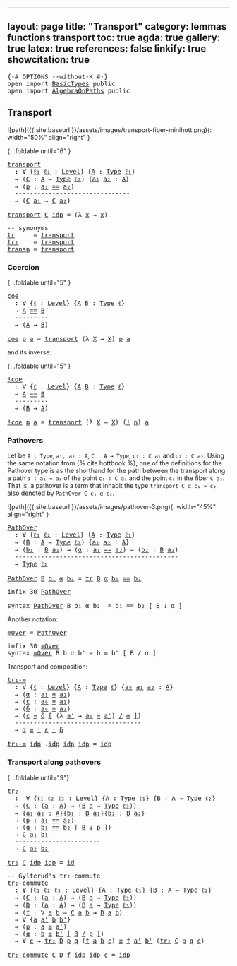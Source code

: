 
---
layout: page
title: "Transport"
category: lemmas functions transport
toc: true
agda: true
gallery: true
latex: true
references: false
linkify: true
showcitation: true
---

<div class="hide" >
<pre class="Agda">
<a id="211" class="Symbol">{-#</a> <a id="215" class="Keyword">OPTIONS</a> <a id="223" class="Pragma">--without-K</a> <a id="235" class="Symbol">#-}</a>
<a id="239" class="Keyword">open</a> <a id="244" class="Keyword">import</a> <a id="251" href="BasicTypes.html" class="Module">BasicTypes</a> <a id="262" class="Keyword">public</a>
<a id="269" class="Keyword">open</a> <a id="274" class="Keyword">import</a> <a id="281" href="AlgebraOnPaths.html" class="Module">AlgebraOnPaths</a> <a id="296" class="Keyword">public</a>
</pre>
</div>

## Transport

![path]({{ site.baseurl }}/assets/images/transport-fiber-minihott.png){: width="50%" align="right" }

{: .foldable until="6" }
<pre class="Agda">
<a id="transport"></a><a id="476" href="Transport.html#476" class="Function">transport</a>
  <a id="488" class="Symbol">:</a> <a id="490" class="Symbol">∀</a> <a id="492" class="Symbol">{</a><a id="493" href="Transport.html#493" class="Bound">ℓ₁</a> <a id="496" href="Transport.html#496" class="Bound">ℓ₂</a> <a id="499" class="Symbol">:</a> <a id="501" href="Agda.Primitive.html#408" class="Postulate">Level</a><a id="506" class="Symbol">}</a> <a id="508" class="Symbol">{</a><a id="509" href="Transport.html#509" class="Bound">A</a> <a id="511" class="Symbol">:</a> <a id="513" href="Intro.html#2931" class="Function">Type</a> <a id="518" href="Transport.html#493" class="Bound">ℓ₁</a><a id="520" class="Symbol">}</a>
  <a id="524" class="Symbol">→</a> <a id="526" class="Symbol">(</a><a id="527" href="Transport.html#527" class="Bound">C</a> <a id="529" class="Symbol">:</a> <a id="531" href="Transport.html#509" class="Bound">A</a> <a id="533" class="Symbol">→</a> <a id="535" href="Intro.html#2931" class="Function">Type</a> <a id="540" href="Transport.html#496" class="Bound">ℓ₂</a><a id="542" class="Symbol">)</a> <a id="544" class="Symbol">{</a><a id="545" href="Transport.html#545" class="Bound">a₁</a> <a id="548" href="Transport.html#548" class="Bound">a₂</a> <a id="551" class="Symbol">:</a> <a id="553" href="Transport.html#509" class="Bound">A</a><a id="554" class="Symbol">}</a>
  <a id="558" class="Symbol">→</a> <a id="560" class="Symbol">(</a><a id="561" href="Transport.html#561" class="Bound">p</a> <a id="563" class="Symbol">:</a> <a id="565" href="Transport.html#545" class="Bound">a₁</a> <a id="568" href="BasicTypes.html#6462" class="Datatype Operator">==</a> <a id="571" href="Transport.html#548" class="Bound">a₂</a><a id="573" class="Symbol">)</a>
  <a id="577" class="Comment">-------------------------------</a>
  <a id="611" class="Symbol">→</a> <a id="613" class="Symbol">(</a><a id="614" href="Transport.html#527" class="Bound">C</a> <a id="616" href="Transport.html#545" class="Bound">a₁</a> <a id="619" class="Symbol">→</a> <a id="621" href="Transport.html#527" class="Bound">C</a> <a id="623" href="Transport.html#548" class="Bound">a₂</a><a id="625" class="Symbol">)</a>

<a id="628" href="Transport.html#476" class="Function">transport</a> <a id="638" href="Transport.html#638" class="Bound">C</a> <a id="640" href="BasicTypes.html#6526" class="InductiveConstructor">idp</a> <a id="644" class="Symbol">=</a> <a id="646" class="Symbol">(λ</a> <a id="649" href="Transport.html#649" class="Bound">x</a> <a id="651" class="Symbol">→</a> <a id="653" href="Transport.html#649" class="Bound">x</a><a id="654" class="Symbol">)</a>
</pre>

<pre class="Agda">
<a id="681" class="Comment">-- synonyms</a>
<a id="tr"></a><a id="693" href="Transport.html#693" class="Function">tr</a>     <a id="700" class="Symbol">=</a> <a id="702" href="Transport.html#476" class="Function">transport</a>
<a id="tr₁"></a><a id="712" href="Transport.html#712" class="Function">tr₁</a>    <a id="719" class="Symbol">=</a> <a id="721" href="Transport.html#476" class="Function">transport</a>
<a id="transp"></a><a id="731" href="Transport.html#731" class="Function">transp</a> <a id="738" class="Symbol">=</a> <a id="740" href="Transport.html#476" class="Function">transport</a>
</pre>

### Coercion

{: .foldable until="5" }
<pre class="Agda">
<a id="coe"></a><a id="814" href="Transport.html#814" class="Function">coe</a>
  <a id="820" class="Symbol">:</a> <a id="822" class="Symbol">∀</a> <a id="824" class="Symbol">{</a><a id="825" href="Transport.html#825" class="Bound">ℓ</a> <a id="827" class="Symbol">:</a> <a id="829" href="Agda.Primitive.html#408" class="Postulate">Level</a><a id="834" class="Symbol">}</a> <a id="836" class="Symbol">{</a><a id="837" href="Transport.html#837" class="Bound">A</a> <a id="839" href="Transport.html#839" class="Bound">B</a> <a id="841" class="Symbol">:</a> <a id="843" href="Intro.html#2931" class="Function">Type</a> <a id="848" href="Transport.html#825" class="Bound">ℓ</a><a id="849" class="Symbol">}</a>
  <a id="853" class="Symbol">→</a> <a id="855" href="Transport.html#837" class="Bound">A</a> <a id="857" href="BasicTypes.html#6462" class="Datatype Operator">==</a> <a id="860" href="Transport.html#839" class="Bound">B</a>
  <a id="864" class="Comment">---------</a>
  <a id="876" class="Symbol">→</a> <a id="878" class="Symbol">(</a><a id="879" href="Transport.html#837" class="Bound">A</a> <a id="881" class="Symbol">→</a> <a id="883" href="Transport.html#839" class="Bound">B</a><a id="884" class="Symbol">)</a>

<a id="887" href="Transport.html#814" class="Function">coe</a> <a id="891" href="Transport.html#891" class="Bound">p</a> <a id="893" href="Transport.html#893" class="Bound">a</a> <a id="895" class="Symbol">=</a> <a id="897" href="Transport.html#476" class="Function">transport</a> <a id="907" class="Symbol">(λ</a> <a id="910" href="Transport.html#910" class="Bound">X</a> <a id="912" class="Symbol">→</a> <a id="914" href="Transport.html#910" class="Bound">X</a><a id="915" class="Symbol">)</a> <a id="917" href="Transport.html#891" class="Bound">p</a> <a id="919" href="Transport.html#893" class="Bound">a</a>
</pre>

and its inverse:

{: .foldable until="5" }
<pre class="Agda">
<a id="!coe"></a><a id="989" href="Transport.html#989" class="Function">!coe</a>
  <a id="996" class="Symbol">:</a> <a id="998" class="Symbol">∀</a> <a id="1000" class="Symbol">{</a><a id="1001" href="Transport.html#1001" class="Bound">ℓ</a> <a id="1003" class="Symbol">:</a> <a id="1005" href="Agda.Primitive.html#408" class="Postulate">Level</a><a id="1010" class="Symbol">}</a> <a id="1012" class="Symbol">{</a><a id="1013" href="Transport.html#1013" class="Bound">A</a> <a id="1015" href="Transport.html#1015" class="Bound">B</a> <a id="1017" class="Symbol">:</a> <a id="1019" href="Intro.html#2931" class="Function">Type</a> <a id="1024" href="Transport.html#1001" class="Bound">ℓ</a><a id="1025" class="Symbol">}</a>
  <a id="1029" class="Symbol">→</a> <a id="1031" href="Transport.html#1013" class="Bound">A</a> <a id="1033" href="BasicTypes.html#6462" class="Datatype Operator">==</a> <a id="1036" href="Transport.html#1015" class="Bound">B</a>
  <a id="1040" class="Comment">---------</a>
  <a id="1052" class="Symbol">→</a> <a id="1054" class="Symbol">(</a><a id="1055" href="Transport.html#1015" class="Bound">B</a> <a id="1057" class="Symbol">→</a> <a id="1059" href="Transport.html#1013" class="Bound">A</a><a id="1060" class="Symbol">)</a>

<a id="1063" href="Transport.html#989" class="Function">!coe</a> <a id="1068" href="Transport.html#1068" class="Bound">p</a> <a id="1070" href="Transport.html#1070" class="Bound">a</a> <a id="1072" class="Symbol">=</a> <a id="1074" href="Transport.html#476" class="Function">transport</a> <a id="1084" class="Symbol">(λ</a> <a id="1087" href="Transport.html#1087" class="Bound">X</a> <a id="1089" class="Symbol">→</a> <a id="1091" href="Transport.html#1087" class="Bound">X</a><a id="1092" class="Symbol">)</a> <a id="1094" class="Symbol">(</a><a id="1095" href="BasicFunctions.html#4649" class="Function Operator">!</a> <a id="1097" href="Transport.html#1068" class="Bound">p</a><a id="1098" class="Symbol">)</a> <a id="1100" href="Transport.html#1070" class="Bound">a</a>
</pre>


### Pathovers

Let be `A : Type`, `a₁, a₂ : A`, `C : A → Type`, `c₁ : C a₁` and `c₂ : C a₂`.
Using the same notation from {% cite hottbook %}, one of the definitions for the
Pathover type is as the shorthand for the path between the transport along a
path `α : a₁ = a₂` of the point `c₁ : C a₁` and the point `c₂` in the fiber `C
a₂`. That is, a pathover is a term that inhabit the type `transport C α c₁ = c₂`
also denoted by `PathOver C c₁ α c₂`.

![path]({{ site.baseurl }}/assets/images/pathover-3.png){: width="45%" align="right" }

<pre class="Agda">
<a id="PathOver"></a><a id="1666" href="Transport.html#1666" class="Function">PathOver</a>
  <a id="1677" class="Symbol">:</a> <a id="1679" class="Symbol">∀</a> <a id="1681" class="Symbol">{</a><a id="1682" href="Transport.html#1682" class="Bound">ℓ₁</a> <a id="1685" href="Transport.html#1685" class="Bound">ℓ₂</a> <a id="1688" class="Symbol">:</a> <a id="1690" href="Agda.Primitive.html#408" class="Postulate">Level</a><a id="1695" class="Symbol">}</a> <a id="1697" class="Symbol">{</a><a id="1698" href="Transport.html#1698" class="Bound">A</a> <a id="1700" class="Symbol">:</a> <a id="1702" href="Intro.html#2931" class="Function">Type</a> <a id="1707" href="Transport.html#1682" class="Bound">ℓ₁</a><a id="1709" class="Symbol">}</a>
  <a id="1713" class="Symbol">→</a> <a id="1715" class="Symbol">(</a><a id="1716" href="Transport.html#1716" class="Bound">B</a> <a id="1718" class="Symbol">:</a> <a id="1720" href="Transport.html#1698" class="Bound">A</a> <a id="1722" class="Symbol">→</a> <a id="1724" href="Intro.html#2931" class="Function">Type</a> <a id="1729" href="Transport.html#1685" class="Bound">ℓ₂</a><a id="1731" class="Symbol">)</a> <a id="1733" class="Symbol">{</a><a id="1734" href="Transport.html#1734" class="Bound">a₁</a> <a id="1737" href="Transport.html#1737" class="Bound">a₂</a> <a id="1740" class="Symbol">:</a> <a id="1742" href="Transport.html#1698" class="Bound">A</a><a id="1743" class="Symbol">}</a>
  <a id="1747" class="Symbol">→</a> <a id="1749" class="Symbol">(</a><a id="1750" href="Transport.html#1750" class="Bound">b₁</a> <a id="1753" class="Symbol">:</a> <a id="1755" href="Transport.html#1716" class="Bound">B</a> <a id="1757" href="Transport.html#1734" class="Bound">a₁</a><a id="1759" class="Symbol">)</a> <a id="1761" class="Symbol">→</a> <a id="1763" class="Symbol">(</a><a id="1764" href="Transport.html#1764" class="Bound">α</a> <a id="1766" class="Symbol">:</a> <a id="1768" href="Transport.html#1734" class="Bound">a₁</a> <a id="1771" href="BasicTypes.html#6462" class="Datatype Operator">==</a> <a id="1774" href="Transport.html#1737" class="Bound">a₂</a><a id="1776" class="Symbol">)</a> <a id="1778" class="Symbol">→</a> <a id="1780" class="Symbol">(</a><a id="1781" href="Transport.html#1781" class="Bound">b₂</a> <a id="1784" class="Symbol">:</a> <a id="1786" href="Transport.html#1716" class="Bound">B</a> <a id="1788" href="Transport.html#1737" class="Bound">a₂</a><a id="1790" class="Symbol">)</a>
  <a id="1794" class="Comment">--------------------------------------------</a>
  <a id="1841" class="Symbol">→</a> <a id="1843" href="Intro.html#2931" class="Function">Type</a> <a id="1848" href="Transport.html#1685" class="Bound">ℓ₂</a>

<a id="1852" href="Transport.html#1666" class="Function">PathOver</a> <a id="1861" href="Transport.html#1861" class="Bound">B</a> <a id="1863" href="Transport.html#1863" class="Bound">b₁</a> <a id="1866" href="Transport.html#1866" class="Bound">α</a> <a id="1868" href="Transport.html#1868" class="Bound">b₂</a> <a id="1871" class="Symbol">=</a> <a id="1873" href="Transport.html#693" class="Function">tr</a> <a id="1876" href="Transport.html#1861" class="Bound">B</a> <a id="1878" href="Transport.html#1866" class="Bound">α</a> <a id="1880" href="Transport.html#1863" class="Bound">b₁</a> <a id="1883" href="BasicTypes.html#6462" class="Datatype Operator">==</a> <a id="1886" href="Transport.html#1868" class="Bound">b₂</a>
</pre>

<pre class="Agda">
<a id="1914" class="Keyword">infix</a> <a id="1920" class="Number">30</a> <a id="1923" href="Transport.html#1666" class="Function">PathOver</a>

<a id="1933" class="Keyword">syntax</a> <a id="1940" href="Transport.html#1666" class="Function">PathOver</a> <a id="1949" class="Bound">B</a> <a id="1951" class="Bound">b₁</a> <a id="1954" class="Bound">α</a> <a id="1956" class="Bound">b₂</a>  <a id="1960" class="Symbol">=</a> <a id="1962" class="Bound">b₁</a> <a id="1965" class="Function">==</a> <a id="1968" class="Bound">b₂</a> <a id="1971" class="Function">[</a> <a id="1973" class="Bound">B</a> <a id="1975" class="Function">↓</a> <a id="1977" class="Bound">α</a> <a id="1979" class="Function">]</a>
</pre>

Another notation:

<pre class="Agda">
<a id="≡Over"></a><a id="2025" href="Transport.html#2025" class="Function">≡Over</a> <a id="2031" class="Symbol">=</a> <a id="2033" href="Transport.html#1666" class="Function">PathOver</a>
</pre>

<pre class="Agda">
<a id="2067" class="Keyword">infix</a> <a id="2073" class="Number">30</a> <a id="2076" href="Transport.html#2025" class="Function">≡Over</a>
<a id="2082" class="Keyword">syntax</a> <a id="2089" href="Transport.html#2025" class="Function">≡Over</a> <a id="2095" class="Bound">B</a> <a id="2097" class="Bound">b</a> <a id="2099" class="Bound">α</a> <a id="2101" class="Bound">b&#39;</a> <a id="2104" class="Symbol">=</a> <a id="2106" class="Bound">b</a> <a id="2108" class="Function">≡</a> <a id="2110" class="Bound">b&#39;</a> <a id="2113" class="Function">[</a> <a id="2115" class="Bound">B</a> <a id="2117" class="Function">/</a> <a id="2119" class="Bound">α</a> <a id="2121" class="Function">]</a>
</pre>

Transport and composition:

<pre class="Agda">
<a id="tr₁-≡"></a><a id="2176" href="Transport.html#2176" class="Function">tr₁-≡</a>
  <a id="2184" class="Symbol">:</a> <a id="2186" class="Symbol">∀</a> <a id="2188" class="Symbol">{</a><a id="2189" href="Transport.html#2189" class="Bound">ℓ</a> <a id="2191" class="Symbol">:</a> <a id="2193" href="Agda.Primitive.html#408" class="Postulate">Level</a><a id="2198" class="Symbol">}</a> <a id="2200" class="Symbol">{</a><a id="2201" href="Transport.html#2201" class="Bound">A</a> <a id="2203" class="Symbol">:</a> <a id="2205" href="Intro.html#2931" class="Function">Type</a> <a id="2210" href="Transport.html#2189" class="Bound">ℓ</a><a id="2211" class="Symbol">}</a> <a id="2213" class="Symbol">{</a><a id="2214" href="Transport.html#2214" class="Bound">a₀</a> <a id="2217" href="Transport.html#2217" class="Bound">a₁</a> <a id="2220" href="Transport.html#2220" class="Bound">a₂</a> <a id="2223" class="Symbol">:</a> <a id="2225" href="Transport.html#2201" class="Bound">A</a><a id="2226" class="Symbol">}</a>
  <a id="2230" class="Symbol">→</a> <a id="2232" class="Symbol">(</a><a id="2233" href="Transport.html#2233" class="Bound">α</a> <a id="2235" class="Symbol">:</a> <a id="2237" href="Transport.html#2217" class="Bound">a₁</a> <a id="2240" href="BasicTypes.html#6657" class="Function Operator">≡</a> <a id="2242" href="Transport.html#2220" class="Bound">a₂</a><a id="2244" class="Symbol">)</a>
  <a id="2248" class="Symbol">→</a> <a id="2250" class="Symbol">(</a><a id="2251" href="Transport.html#2251" class="Bound">ε</a> <a id="2253" class="Symbol">:</a> <a id="2255" href="Transport.html#2214" class="Bound">a₀</a> <a id="2258" href="BasicTypes.html#6657" class="Function Operator">≡</a> <a id="2260" href="Transport.html#2217" class="Bound">a₁</a><a id="2262" class="Symbol">)</a>
  <a id="2266" class="Symbol">→</a> <a id="2268" class="Symbol">(</a><a id="2269" href="Transport.html#2269" class="Bound">δ</a> <a id="2271" class="Symbol">:</a> <a id="2273" href="Transport.html#2214" class="Bound">a₀</a> <a id="2276" href="BasicTypes.html#6657" class="Function Operator">≡</a> <a id="2278" href="Transport.html#2220" class="Bound">a₂</a><a id="2280" class="Symbol">)</a>
  <a id="2284" class="Symbol">→</a> <a id="2286" class="Symbol">(</a><a id="2287" href="Transport.html#2251" class="Bound">ε</a> <a id="2289" href="Transport.html#2025" class="Function">≡</a> <a id="2291" href="Transport.html#2269" class="Bound">δ</a> <a id="2293" href="Transport.html#2025" class="Function">[</a> <a id="2295" class="Symbol">(λ</a> <a id="2298" href="Transport.html#2298" class="Bound">a&#39;</a> <a id="2301" class="Symbol">→</a> <a id="2303" href="Transport.html#2214" class="Bound">a₀</a> <a id="2306" href="BasicTypes.html#6657" class="Function Operator">≡</a> <a id="2308" href="Transport.html#2298" class="Bound">a&#39;</a><a id="2310" class="Symbol">)</a> <a id="2312" href="Transport.html#2025" class="Function">/</a> <a id="2314" href="Transport.html#2233" class="Bound">α</a> <a id="2316" href="Transport.html#2025" class="Function">]</a><a id="2317" class="Symbol">)</a>
  <a id="2321" class="Comment">----------------------------------</a>
  <a id="2358" class="Symbol">→</a> <a id="2360" href="Transport.html#2233" class="Bound">α</a> <a id="2362" href="BasicTypes.html#6657" class="Function Operator">≡</a> <a id="2364" href="BasicFunctions.html#4649" class="Function Operator">!</a> <a id="2366" href="Transport.html#2251" class="Bound">ε</a> <a id="2368" href="BasicFunctions.html#4210" class="Function Operator">·</a> <a id="2370" href="Transport.html#2269" class="Bound">δ</a>

<a id="2373" href="Transport.html#2176" class="Function">tr₁-≡</a> <a id="2379" href="BasicTypes.html#6526" class="InductiveConstructor">idp</a> <a id="2383" class="DottedPattern Symbol">.</a><a id="2384" href="BasicTypes.html#6526" class="DottedPattern InductiveConstructor">idp</a> <a id="2388" href="BasicTypes.html#6526" class="InductiveConstructor">idp</a> <a id="2392" href="BasicTypes.html#6526" class="InductiveConstructor">idp</a> <a id="2396" class="Symbol">=</a> <a id="2398" href="BasicTypes.html#6526" class="InductiveConstructor">idp</a>
</pre>


### Transport along pathovers

{: .foldable until="9"}
<pre class="Agda">
<a id="tr₂"></a><a id="2483" href="Transport.html#2483" class="Function">tr₂</a>
  <a id="2489" class="Symbol">:</a>  <a id="2492" class="Symbol">∀</a> <a id="2494" class="Symbol">{</a><a id="2495" href="Transport.html#2495" class="Bound">ℓ₁</a> <a id="2498" href="Transport.html#2498" class="Bound">ℓ₂</a> <a id="2501" href="Transport.html#2501" class="Bound">ℓ₃</a> <a id="2504" class="Symbol">:</a> <a id="2506" href="Agda.Primitive.html#408" class="Postulate">Level</a><a id="2511" class="Symbol">}</a> <a id="2513" class="Symbol">{</a><a id="2514" href="Transport.html#2514" class="Bound">A</a> <a id="2516" class="Symbol">:</a> <a id="2518" href="Intro.html#2931" class="Function">Type</a> <a id="2523" href="Transport.html#2495" class="Bound">ℓ₁</a><a id="2525" class="Symbol">}</a> <a id="2527" class="Symbol">{</a><a id="2528" href="Transport.html#2528" class="Bound">B</a> <a id="2530" class="Symbol">:</a> <a id="2532" href="Transport.html#2514" class="Bound">A</a> <a id="2534" class="Symbol">→</a> <a id="2536" href="Intro.html#2931" class="Function">Type</a> <a id="2541" href="Transport.html#2498" class="Bound">ℓ₂</a><a id="2543" class="Symbol">}</a>
  <a id="2547" class="Symbol">→</a> <a id="2549" class="Symbol">(</a><a id="2550" href="Transport.html#2550" class="Bound">C</a> <a id="2552" class="Symbol">:</a> <a id="2554" class="Symbol">(</a><a id="2555" href="Transport.html#2555" class="Bound">a</a> <a id="2557" class="Symbol">:</a> <a id="2559" href="Transport.html#2514" class="Bound">A</a><a id="2560" class="Symbol">)</a> <a id="2562" class="Symbol">→</a> <a id="2564" class="Symbol">(</a><a id="2565" href="Transport.html#2528" class="Bound">B</a> <a id="2567" href="Transport.html#2555" class="Bound">a</a> <a id="2569" class="Symbol">→</a> <a id="2571" href="Intro.html#2931" class="Function">Type</a> <a id="2576" href="Transport.html#2501" class="Bound">ℓ₃</a><a id="2578" class="Symbol">))</a>
  <a id="2583" class="Symbol">→</a> <a id="2585" class="Symbol">{</a><a id="2586" href="Transport.html#2586" class="Bound">a₁</a> <a id="2589" href="Transport.html#2589" class="Bound">a₂</a> <a id="2592" class="Symbol">:</a> <a id="2594" href="Transport.html#2514" class="Bound">A</a><a id="2595" class="Symbol">}{</a><a id="2597" href="Transport.html#2597" class="Bound">b₁</a> <a id="2600" class="Symbol">:</a> <a id="2602" href="Transport.html#2528" class="Bound">B</a> <a id="2604" href="Transport.html#2586" class="Bound">a₁</a><a id="2606" class="Symbol">}{</a><a id="2608" href="Transport.html#2608" class="Bound">b₂</a> <a id="2611" class="Symbol">:</a> <a id="2613" href="Transport.html#2528" class="Bound">B</a> <a id="2615" href="Transport.html#2589" class="Bound">a₂</a><a id="2617" class="Symbol">}</a>
  <a id="2621" class="Symbol">→</a> <a id="2623" class="Symbol">(</a><a id="2624" href="Transport.html#2624" class="Bound">p</a> <a id="2626" class="Symbol">:</a> <a id="2628" href="Transport.html#2586" class="Bound">a₁</a> <a id="2631" href="BasicTypes.html#6462" class="Datatype Operator">==</a> <a id="2634" href="Transport.html#2589" class="Bound">a₂</a><a id="2636" class="Symbol">)</a>
  <a id="2640" class="Symbol">→</a> <a id="2642" class="Symbol">(</a><a id="2643" href="Transport.html#2643" class="Bound">q</a> <a id="2645" class="Symbol">:</a> <a id="2647" href="Transport.html#2597" class="Bound">b₁</a> <a id="2650" href="Transport.html#1666" class="Function">==</a> <a id="2653" href="Transport.html#2608" class="Bound">b₂</a> <a id="2656" href="Transport.html#1666" class="Function">[</a> <a id="2658" href="Transport.html#2528" class="Bound">B</a> <a id="2660" href="Transport.html#1666" class="Function">↓</a> <a id="2662" href="Transport.html#2624" class="Bound">p</a> <a id="2664" href="Transport.html#1666" class="Function">]</a><a id="2665" class="Symbol">)</a>
  <a id="2669" class="Symbol">→</a> <a id="2671" href="Transport.html#2550" class="Bound">C</a> <a id="2673" href="Transport.html#2586" class="Bound">a₁</a> <a id="2676" href="Transport.html#2597" class="Bound">b₁</a>
  <a id="2681" class="Comment">-----------------------</a>
  <a id="2707" class="Symbol">→</a> <a id="2709" href="Transport.html#2550" class="Bound">C</a> <a id="2711" href="Transport.html#2589" class="Bound">a₂</a> <a id="2714" href="Transport.html#2608" class="Bound">b₂</a>

<a id="2718" href="Transport.html#2483" class="Function">tr₂</a> <a id="2722" href="Transport.html#2722" class="Bound">C</a> <a id="2724" href="BasicTypes.html#6526" class="InductiveConstructor">idp</a> <a id="2728" href="BasicTypes.html#6526" class="InductiveConstructor">idp</a> <a id="2732" class="Symbol">=</a> <a id="2734" href="BasicFunctions.html#376" class="Function">id</a>
</pre>

<pre class="Agda">
<a id="2762" class="Comment">-- Gylterud&#39;s tr₂-commute</a>
<a id="tr₂-commute"></a><a id="2788" href="Transport.html#2788" class="Function">tr₂-commute</a>
  <a id="2802" class="Symbol">:</a> <a id="2804" class="Symbol">∀</a> <a id="2806" class="Symbol">{</a><a id="2807" href="Transport.html#2807" class="Bound">ℓ₁</a> <a id="2810" href="Transport.html#2810" class="Bound">ℓ₂</a> <a id="2813" href="Transport.html#2813" class="Bound">ℓ₃</a> <a id="2816" class="Symbol">:</a> <a id="2818" href="Agda.Primitive.html#408" class="Postulate">Level</a><a id="2823" class="Symbol">}</a> <a id="2825" class="Symbol">{</a><a id="2826" href="Transport.html#2826" class="Bound">A</a> <a id="2828" class="Symbol">:</a> <a id="2830" href="Intro.html#2931" class="Function">Type</a> <a id="2835" href="Transport.html#2807" class="Bound">ℓ₁</a><a id="2837" class="Symbol">}</a> <a id="2839" class="Symbol">{</a><a id="2840" href="Transport.html#2840" class="Bound">B</a> <a id="2842" class="Symbol">:</a> <a id="2844" href="Transport.html#2826" class="Bound">A</a> <a id="2846" class="Symbol">→</a> <a id="2848" href="Intro.html#2931" class="Function">Type</a> <a id="2853" href="Transport.html#2810" class="Bound">ℓ₂</a><a id="2855" class="Symbol">}</a>
  <a id="2859" class="Symbol">→</a> <a id="2861" class="Symbol">(</a><a id="2862" href="Transport.html#2862" class="Bound">C</a> <a id="2864" class="Symbol">:</a> <a id="2866" class="Symbol">(</a><a id="2867" href="Transport.html#2867" class="Bound">a</a> <a id="2869" class="Symbol">:</a> <a id="2871" href="Transport.html#2826" class="Bound">A</a><a id="2872" class="Symbol">)</a> <a id="2874" class="Symbol">→</a> <a id="2876" class="Symbol">(</a><a id="2877" href="Transport.html#2840" class="Bound">B</a> <a id="2879" href="Transport.html#2867" class="Bound">a</a> <a id="2881" class="Symbol">→</a> <a id="2883" href="Intro.html#2931" class="Function">Type</a> <a id="2888" href="Transport.html#2813" class="Bound">ℓ₃</a><a id="2890" class="Symbol">))</a>
  <a id="2895" class="Symbol">→</a> <a id="2897" class="Symbol">(</a><a id="2898" href="Transport.html#2898" class="Bound">D</a> <a id="2900" class="Symbol">:</a> <a id="2902" class="Symbol">(</a><a id="2903" href="Transport.html#2903" class="Bound">a</a> <a id="2905" class="Symbol">:</a> <a id="2907" href="Transport.html#2826" class="Bound">A</a><a id="2908" class="Symbol">)</a> <a id="2910" class="Symbol">→</a> <a id="2912" class="Symbol">(</a><a id="2913" href="Transport.html#2840" class="Bound">B</a> <a id="2915" href="Transport.html#2903" class="Bound">a</a> <a id="2917" class="Symbol">→</a> <a id="2919" href="Intro.html#2931" class="Function">Type</a> <a id="2924" href="Transport.html#2813" class="Bound">ℓ₃</a><a id="2926" class="Symbol">))</a>
  <a id="2931" class="Symbol">→</a> <a id="2933" class="Symbol">(</a><a id="2934" href="Transport.html#2934" class="Bound">f</a> <a id="2936" class="Symbol">:</a> <a id="2938" class="Symbol">∀</a> <a id="2940" href="Transport.html#2940" class="Bound">a</a> <a id="2942" href="Transport.html#2942" class="Bound">b</a> <a id="2944" class="Symbol">→</a> <a id="2946" href="Transport.html#2862" class="Bound">C</a> <a id="2948" href="Transport.html#2940" class="Bound">a</a> <a id="2950" href="Transport.html#2942" class="Bound">b</a> <a id="2952" class="Symbol">→</a> <a id="2954" href="Transport.html#2898" class="Bound">D</a> <a id="2956" href="Transport.html#2940" class="Bound">a</a> <a id="2958" href="Transport.html#2942" class="Bound">b</a><a id="2959" class="Symbol">)</a>
  <a id="2963" class="Symbol">→</a> <a id="2965" class="Symbol">∀</a> <a id="2967" class="Symbol">{</a><a id="2968" href="Transport.html#2968" class="Bound">a</a> <a id="2970" href="Transport.html#2970" class="Bound">a&#39;</a> <a id="2973" href="Transport.html#2973" class="Bound">b</a> <a id="2975" href="Transport.html#2975" class="Bound">b&#39;</a><a id="2977" class="Symbol">}</a>
  <a id="2981" class="Symbol">→</a> <a id="2983" class="Symbol">(</a><a id="2984" href="Transport.html#2984" class="Bound">p</a> <a id="2986" class="Symbol">:</a> <a id="2988" href="Transport.html#2968" class="Bound">a</a> <a id="2990" href="BasicTypes.html#6657" class="Function Operator">≡</a> <a id="2992" href="Transport.html#2970" class="Bound">a&#39;</a><a id="2994" class="Symbol">)</a>
  <a id="2998" class="Symbol">→</a> <a id="3000" class="Symbol">(</a><a id="3001" href="Transport.html#3001" class="Bound">q</a> <a id="3003" class="Symbol">:</a> <a id="3005" href="Transport.html#2973" class="Bound">b</a> <a id="3007" href="Transport.html#2025" class="Function">≡</a> <a id="3009" href="Transport.html#2975" class="Bound">b&#39;</a> <a id="3012" href="Transport.html#2025" class="Function">[</a> <a id="3014" href="Transport.html#2840" class="Bound">B</a> <a id="3016" href="Transport.html#2025" class="Function">/</a> <a id="3018" href="Transport.html#2984" class="Bound">p</a> <a id="3020" href="Transport.html#2025" class="Function">]</a><a id="3021" class="Symbol">)</a>
  <a id="3025" class="Symbol">→</a> <a id="3027" class="Symbol">∀</a> <a id="3029" href="Transport.html#3029" class="Bound">c</a> <a id="3031" class="Symbol">→</a> <a id="3033" href="Transport.html#2483" class="Function">tr₂</a> <a id="3037" href="Transport.html#2898" class="Bound">D</a> <a id="3039" href="Transport.html#2984" class="Bound">p</a> <a id="3041" href="Transport.html#3001" class="Bound">q</a> <a id="3043" class="Symbol">(</a><a id="3044" href="Transport.html#2934" class="Bound">f</a> <a id="3046" href="Transport.html#2968" class="Bound">a</a> <a id="3048" href="Transport.html#2973" class="Bound">b</a> <a id="3050" href="Transport.html#3029" class="Bound">c</a><a id="3051" class="Symbol">)</a> <a id="3053" href="BasicTypes.html#6657" class="Function Operator">≡</a> <a id="3055" href="Transport.html#2934" class="Bound">f</a> <a id="3057" href="Transport.html#2970" class="Bound">a&#39;</a> <a id="3060" href="Transport.html#2975" class="Bound">b&#39;</a> <a id="3063" class="Symbol">(</a><a id="3064" href="Transport.html#2483" class="Function">tr₂</a> <a id="3068" href="Transport.html#2862" class="Bound">C</a> <a id="3070" href="Transport.html#2984" class="Bound">p</a> <a id="3072" href="Transport.html#3001" class="Bound">q</a> <a id="3074" href="Transport.html#3029" class="Bound">c</a><a id="3075" class="Symbol">)</a>

<a id="3078" href="Transport.html#2788" class="Function">tr₂-commute</a> <a id="3090" href="Transport.html#3090" class="Bound">C</a> <a id="3092" href="Transport.html#3092" class="Bound">D</a> <a id="3094" href="Transport.html#3094" class="Bound">f</a> <a id="3096" href="BasicTypes.html#6526" class="InductiveConstructor">idp</a> <a id="3100" href="BasicTypes.html#6526" class="InductiveConstructor">idp</a> <a id="3104" href="Transport.html#3104" class="Bound">c</a> <a id="3106" class="Symbol">=</a> <a id="3108" href="BasicTypes.html#6526" class="InductiveConstructor">idp</a>
</pre>
